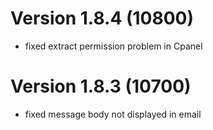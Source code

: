 # Version 1.8.4 (10800)
- fixed extract permission problem in Cpanel

# Version 1.8.3 (10700)
- fixed message body not displayed in email